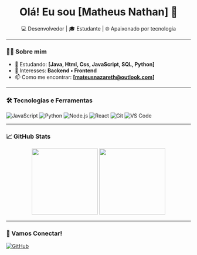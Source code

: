 <h1 align="center">Olá! Eu sou [Matheus Nathan] 👋</h1>

<p align="center">
  💻 Desenvolvedor | 🎓 Estudante | 🌐 Apaixonado por tecnologia
</p>

---

### 👨‍💻 Sobre mim

- 🌱 Estudando: **[Java, Html, Css, JavaScript, SQL, Python]**
- 🎯 Interesses: **Backend • Frontend**
- 📫 Como me encontrar: **[mateusnazareth@outlook.com]**

---

### 🛠️ Tecnologias e Ferramentas

![JavaScript](https://img.shields.io/badge/-JavaScript-black?style=flat-square&logo=javascript)
![Python](https://img.shields.io/badge/-Python-black?style=flat-square&logo=python)
![Node.js](https://img.shields.io/badge/-Node.js-black?style=flat-square&logo=node.js)
![React](https://img.shields.io/badge/-React-black?style=flat-square&logo=react)
![Git](https://img.shields.io/badge/-Git-black?style=flat-square&logo=git)
![VS Code](https://img.shields.io/badge/-VS%20Code-black?style=flat-square&logo=visual-studio-code)

---

### 📈 GitHub Stats

<p align="center">
  <img height="180em" src="https://github-readme-stats.vercel.app/api?username=Math-Nathan&show_icons=true&theme=tokyonight"/>
  <img height="180em" src="https://github-readme-stats.vercel.app/api/top-langs/?username=Math-Nathan&layout=compact&theme=tokyonight"/>
</p>

---

### 🚀 Vamos Conectar!
[![GitHub](https://img.shields.io/badge/-GitHub-black?style=flat-square&logo=github&logoColor=white&link=https://github.com/seu-usuario)](https://github.com/seu-usuario)


